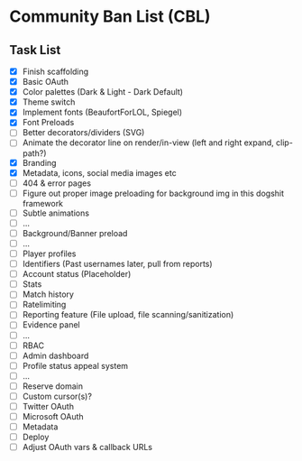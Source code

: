 # Community Ban List (CBL)

## Task List

- [x] Finish scaffolding
- [x] Basic OAuth
- [x] Color palettes (Dark & Light - Dark Default)
- [x] Theme switch
- [x] Implement fonts (BeaufortForLOL, Spiegel)
- [x] Font Preloads
- [ ] Better decorators/dividers (SVG)
- [ ] Animate the decorator line on render/in-view (left and right expand, clip-path?)
- [x] Branding
- [x] Metadata, icons, social media images etc
- [ ] 404 & error pages
- [ ] Figure out proper image preloading for background img in this dogshit framework
- [ ] Subtle animations
- [ ] ...
- [ ] Background/Banner preload
- [ ] ...
- [ ] Player profiles
- [ ] Identifiers (Past usernames later, pull from reports)
- [ ] Account status (Placeholder)
- [ ] Stats
- [ ] Match history
- [ ] Ratelimiting
- [ ] Reporting feature (File upload, file scanning/sanitization)
- [ ] Evidence panel
- [ ] ...
- [ ] RBAC
- [ ] Admin dashboard
- [ ] Profile status appeal system
- [ ] ...
- [ ] Reserve domain
- [ ] Custom cursor(s)?
- [ ] Twitter OAuth
- [ ] Microsoft OAuth
- [ ] Metadata
- [ ] Deploy
- [ ] Adjust OAuth vars & callback URLs
